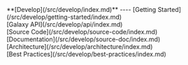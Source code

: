 <div class='linkbox'>
**[Develop](/src/develop/index.md)**
----
[Getting Started](/src/develop/getting-started/index.md)<br />
[Galaxy API](/src/develop/api/index.md)<br />
[Source Code](/src/develop/source-code/index.md)<br />
[Documentation](/src/develop/source-doc/index.md)<br />
[Architecture](/src/develop/architecture/index.md)<br />
[Best Practices](/src/develop/best-practices/index.md)<br />
</div>
